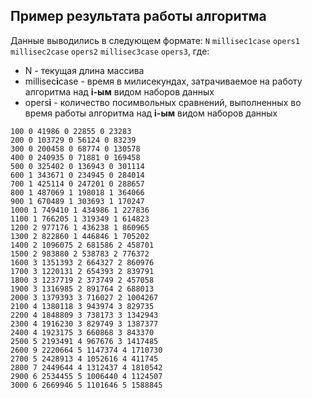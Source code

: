 ## Пример результата работы алгоритма

Данные выводились в следующем формате:
`N` `millisec1case` `opers1` `millisec2case` `opers2` `millisec3case` `opers3`, где:
- N - текущая длина массива
- millisec**i**case - время в милисекундах, затрачиваемое на работу алгоритма над **i-ым** видом наборов данных
- opers**i** - количество посимвольных сравнений, выполненных во время работы алгоритма над **i-ым** видом наборов данных

```
100 0 41986 0 22855 0 23283 
200 0 103729 0 56124 0 83239 
300 0 200458 0 68774 0 130578 
400 0 240935 0 71881 0 169458 
500 0 325402 0 136943 0 301114 
600 1 343671 0 234945 0 284014 
700 1 425114 0 247201 0 288657 
800 1 487069 1 198018 1 364066 
900 1 670489 1 303693 1 170247 
1000 1 749410 1 434986 1 227836 
1100 1 766205 1 319349 1 614823 
1200 2 977176 1 436238 1 860965 
1300 2 822860 1 446846 1 705202 
1400 2 1096075 2 681586 2 458701 
1500 2 983880 2 538783 2 776372 
1600 3 1351393 2 664327 2 860976 
1700 3 1220131 2 654393 2 839791 
1800 3 1237719 2 373749 2 457058 
1900 3 1316985 2 891764 2 688013 
2000 3 1379393 3 716027 2 1004267 
2100 4 1380118 3 943974 3 829735 
2200 4 1848809 3 738173 3 1342943 
2300 4 1916230 3 829749 3 1387377 
2400 4 1923175 3 660868 3 843370 
2500 5 2193491 4 967676 3 1417485 
2600 9 2220664 5 1147374 4 1710730 
2700 5 2428913 4 1052616 4 411745 
2800 7 2449644 4 1312437 4 1810542 
2900 6 2534455 5 1006440 4 1124507 
3000 6 2669946 5 1101646 5 1588845 
```
